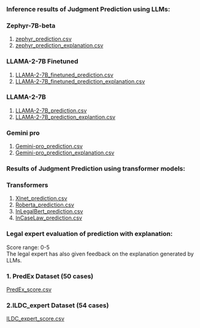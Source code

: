 ### Inference results of Judgment Prediction using LLMs:

### Zephyr-7B-beta
1. [zephyr_prediction.csv](https://drive.google.com/file/d/10-GAX9nRECPsPAJVx6n-XHxwdmMkI46j/view?usp=sharing)
2. [zephyr_prediction_explanation.csv](https://drive.google.com/file/d/1Har_SMkROXs8YZcBMG3orInMW8SQKxJ1/view?usp=sharing)

### LLAMA-2-7B Finetuned
1. [LLAMA-2-7B_finetuned_prediction.csv](https://drive.google.com/file/d/1dzfDgG2wtHxlY5KcEL3iedfFt9tkq_Lg/view?usp=sharing)
2. [LLAMA-2-7B_finetuned_prediction_explanation.csv](https://drive.google.com/file/d/1yVsBpR3h4rv_O8FdDRN4tBJI4s7ROl4r/view?usp=sharing)

### LLAMA-2-7B
1. [LLAMA-2-7B_prediction.csv](https://drive.google.com/file/d/1BHIlt_k-k95_9tfZLaPqn0dgyzgRdyJm/view?usp=sharing)
2. [LLAMA-2-7B_prediction_explantion.csv](https://drive.google.com/file/d/1ET0ocmZim7ZTnJgSJa4mT_efkzziwllJ/view?usp=sharing)

### Gemini pro
1. [Gemini-pro_prediction.csv](https://drive.google.com/file/d/1yW_jg2yhkI8wBDG-w5l15wQlPtYs3o1p/view?usp=sharing)
2. [Gemini-pro_prediction_explanation.csv](https://drive.google.com/file/d/1ZW1kxKB7jd3jl4itbwEBmXPuDkih_3oA/view?usp=sharing)

### Results of Judgment Prediction using transformer models:

### Transformers
1. [Xlnet_prediction.csv](https://drive.google.com/file/d/1zPkQHN2NRwd2kK2WzPlf7MDI74TbdnG7/view?usp=sharing)
2. [Roberta_prediction.csv](https://drive.google.com/file/d/1zb8lRFIOa8r6v0_UopD-QRJUHzo6UfZx/view?usp=sharing)
3. [InLegalBert_prediction.csv](https://drive.google.com/file/d/1FedwGpUsUmbZuzS-n6AHx5YTQxkQi-bH/view?usp=sharing)
4. [InCaseLaw_prediction.csv](https://drive.google.com/file/d/1U7BaM1rGHBERASFXOII7kHL1fDdQx77Z/view?usp=sharing)

### Legal expert evaluation of prediction with explanation:

Score range: 0-5 <br /> 
The legal expert has also given feedback on the explanation generated by LLMs.

### 1. PredEx Dataset (50 cases)
[PredEx_score.csv](https://drive.google.com/file/d/1Hu7r9O5JCnsK6TYCEFYoKHNJGPAt5wl_/view?usp=sharing) 
### 2.ILDC_expert Dataset (54 cases)
[ILDC_expert_score.csv](https://drive.google.com/file/d/1Y7yvmfBSmh7D5LLQY6vKBTNrgk_mUZDY/view?usp=sharing)
